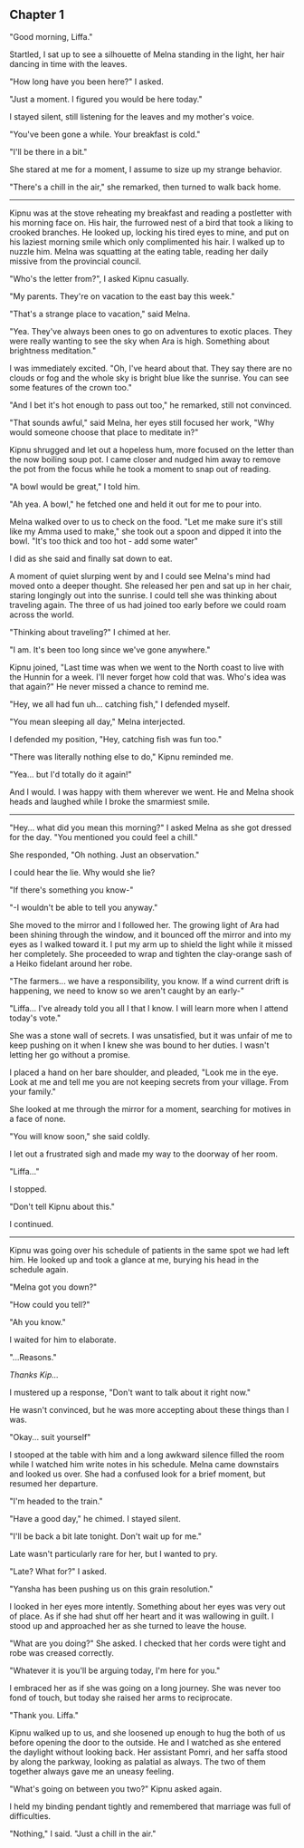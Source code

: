 ## Chapter 1

"Good morning, Liffa."

Startled, I sat up to see a silhouette of Melna standing in the light, her hair dancing in time with the leaves.

"How long have you been here?" I asked.

"Just a moment. I figured you would be here today."

I stayed silent, still listening for the leaves and my mother's voice.

"You've been gone a while. Your breakfast is cold."

"I'll be there in a bit."

She stared at me for a moment, I assume to size up my strange behavior. 

"There's a chill in the air," she remarked, then turned to walk back home.

---

Kipnu was at the stove reheating my breakfast and reading a postletter with his morning face on. His hair, the furrowed nest of a bird that took a liking to crooked branches. He looked up, locking his tired eyes to mine, and put on his laziest morning smile which only complimented his hair. I walked up to nuzzle him. Melna was squatting at the eating table, reading her daily missive from the provincial council.

"Who's the letter from?", I asked Kipnu casually.

"My parents. They're on vacation to the east bay this week."

"That's a strange place to vacation," said Melna.

"Yea. They've always been ones to go on adventures to exotic places. They were really wanting to see the sky when Ara is high. Something about brightness meditation."

I was immediately excited. "Oh, I've heard about that. They say there are no clouds or fog and the whole sky is bright blue like the sunrise. You can see some features of the crown too."

"And I bet it's hot enough to pass out too," he remarked, still not convinced.

"That sounds awful," said Melna, her eyes still focused her work, "Why would someone choose that place to meditate in?"

Kipnu shrugged and let out a hopeless hum, more focused on the letter than the now boiling soup pot. I came closer and nudged him away to remove the pot from the focus while he took a moment to snap out of reading.

"A bowl would be great," I told him.

"Ah yea. A bowl," he fetched one and held it out for me to pour into.

Melna walked over to us to check on the food. "Let me make sure it's still like my Amma used to make," she took out a spoon and dipped it into the bowl. "It's too thick and too hot - add some water"

I did as she said and finally sat down to eat.

A moment of quiet slurping went by and I could see Melna's mind had moved onto a deeper thought. She released her pen and sat up in her chair, staring longingly out into the sunrise. I could tell she was thinking about traveling again. The three of us had joined too early before we could roam across the world.

"Thinking about traveling?" I chimed at her.

"I am. It's been too long since we've gone anywhere."

Kipnu joined, "Last time was when we went to the North coast to live with the Hunnin for a week. I'll never forget how cold that was. Who's idea was that again?" He never missed a chance to remind me.

"Hey, we all had fun uh... catching fish," I defended myself.

"You mean sleeping all day," Melna interjected.

I defended my position, "Hey, catching fish was fun too."

"There was literally nothing else to do," Kipnu reminded me.

"Yea... but I'd totally do it again!"

And I would. I was happy with them wherever we went. He and Melna shook heads and laughed while I broke the smarmiest smile.

---

"Hey... what did you mean this morning?" I asked Melna as she got dressed for the day. "You mentioned you could feel a chill."

She responded, "Oh nothing. Just an observation."

I could hear the lie. Why would she lie?

"If there's something you know-"

"-I wouldn't be able to tell you anyway."

She moved to the mirror and I followed her. The growing light of Ara had been shining through the window, and it bounced off the mirror and into my eyes as I walked toward it. I put my arm up to shield the light while it missed her completely. She proceeded to wrap and tighten the clay-orange sash of a Heiko fidelant around her robe.

"The farmers... we have a responsibility, you know. If a wind current drift is happening, we need to know so we aren't caught by an early-"

"Liffa... I've already told you all I that I know. I will learn more when I attend today's vote."

She was a stone wall of secrets. I was unsatisfied, but it was unfair of me to keep pushing on it when I knew she was bound to her duties. I wasn't letting her go without a promise.

I placed a hand on her bare shoulder, and pleaded, "Look me in the eye. Look at me and tell me you are not keeping secrets from your village. From your family."

She looked at me through the mirror for a moment, searching for motives in a face of none.

"You will know soon," she said coldly.

I let out a frustrated sigh and made my way to the doorway of her room.

"Liffa..."

I stopped.

"Don't tell Kipnu about this."

I continued.

---

Kipnu was going over his schedule of patients in the same spot we had left him. He looked up and took a glance at me, burying his head in the schedule again.

"Melna got you down?"

"How could you tell?"

"Ah you know."

I waited for him to elaborate.

"...Reasons."

_Thanks Kip..._

I mustered up a response, "Don't want to talk about it right now."

He wasn't convinced, but he was more accepting about these things than I was.

"Okay... suit yourself"

I stooped at the table with him and a long awkward silence filled the room while I watched him write notes in his schedule. Melna came downstairs and looked us over. She had a confused look for a brief moment, but resumed her departure.

"I'm headed to the train."

"Have a good day," he chimed. I stayed silent.

"I'll be back a bit late tonight. Don't wait up for me."

Late wasn't particularly rare for her, but I wanted to pry.

"Late? What for?" I asked.

"Yansha has been pushing us on this grain resolution."

I looked in her eyes more intently. Something about her eyes was very out of place. As if she had shut off her heart and it was wallowing in guilt. I stood up and approached her as she turned to leave the house.

"What are you doing?" She asked. I checked that her cords were tight and robe was creased correctly.

"Whatever it is you'll be arguing today, I'm here for you."

I embraced her as if she was going on a long journey. She was never too fond of touch, but today she raised her arms to reciprocate.

"Thank you. Liffa."

Kipnu walked up to us, and she loosened up enough to hug the both of us before opening the door to the outside. He and I watched as she entered the daylight without looking back. Her assistant Pomri, and her saffa stood by along the parkway, looking as palatial as always. The two of them together always gave me an uneasy feeling.

"What's going on between you two?" Kipnu asked again.

 I held my binding pendant tightly and remembered that marriage was full of difficulties.

"Nothing," I said. "Just a chill in the air."
